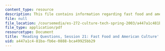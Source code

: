 ```yaml
---
content_type: resource
description: This file contains information regarding fast food and american culture.
file: null
file_location: /coursemedia/es-272-culture-tech-spring-2003/a447a1c481bafb6e0888bca49925bb29_MITES_272S03_q21.pdf
file_type: application/pdf
resourcetype: Document
title: 'Reading Questions, Session 21: Fast Food and American Culture'
uid: a447a1c4-81ba-fb6e-0888-bca49925bb29
---
```

